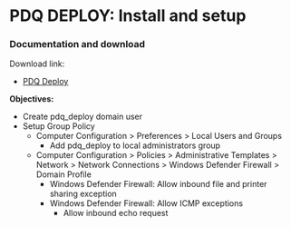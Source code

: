 # PDQ DEPLOY: Install and setup
### Documentation and download
Download link:
* [PDQ Deploy](https://sales.pdq.com/products)

<b>Objectives:</b>

* Create pdq_deploy domain user
* Setup Group Policy
    * Computer Configuration > Preferences > Local Users and Groups
        *   Add pdq_deploy to local administrators group
    * Computer Configuration  > Policies > Administrative Templates > Network > Network Connections > Windows Defender Firewall > Domain Profile
        * Windows Defender Firewall: Allow inbound file and printer sharing exception
        * Windows Defender Firewall: Allow ICMP exceptions
            * Allow inbound echo request